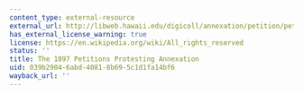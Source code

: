 ```yaml
---
content_type: external-resource
external_url: http://libweb.hawaii.edu/digicoll/annexation/petition/pet-intro.php
has_external_license_warning: true
license: https://en.wikipedia.org/wiki/All_rights_reserved
status: ''
title: The 1897 Petitions Protesting Annexation
uid: 039b2904-6abd-4081-8b69-5c1d1fa14bf6
wayback_url: ''
---
```

